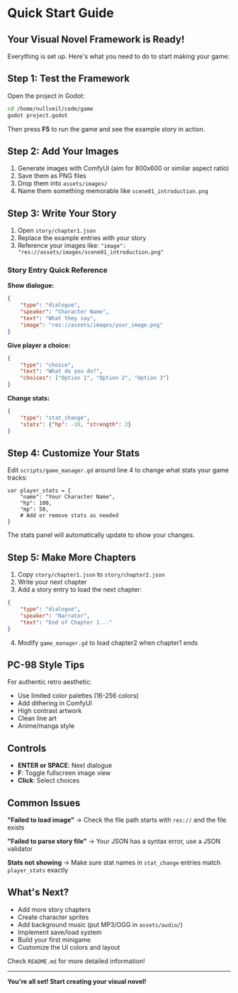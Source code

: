 # Quick Start Guide

## Your Visual Novel Framework is Ready!

Everything is set up. Here's what you need to do to start making your game:

## Step 1: Test the Framework

Open the project in Godot:
```bash
cd /home/nullveil/code/game
godot project.godot
```

Then press **F5** to run the game and see the example story in action.

## Step 2: Add Your Images

1. Generate images with ComfyUI (aim for 800x600 or similar aspect ratio)
2. Save them as PNG files
3. Drop them into `assets/images/`
4. Name them something memorable like `scene01_introduction.png`

## Step 3: Write Your Story

1. Open `story/chapter1.json`
2. Replace the example entries with your story
3. Reference your images like: `"image": "res://assets/images/scene01_introduction.png"`

### Story Entry Quick Reference

**Show dialogue:**
```json
{
    "type": "dialogue",
    "speaker": "Character Name",
    "text": "What they say",
    "image": "res://assets/images/your_image.png"
}
```

**Give player a choice:**
```json
{
    "type": "choice",
    "text": "What do you do?",
    "choices": ["Option 1", "Option 2", "Option 3"]
}
```

**Change stats:**
```json
{
    "type": "stat_change",
    "stats": {"hp": -10, "strength": 2}
}
```

## Step 4: Customize Your Stats

Edit `scripts/game_manager.gd` around line 4 to change what stats your game tracks:

```gdscript
var player_stats = {
    "name": "Your Character Name",
    "hp": 100,
    "mp": 50,
    # Add or remove stats as needed
}
```

The stats panel will automatically update to show your changes.

## Step 5: Make More Chapters

1. Copy `story/chapter1.json` to `story/chapter2.json`
2. Write your next chapter
3. Add a story entry to load the next chapter:
```json
{
    "type": "dialogue",
    "speaker": "Narrator",
    "text": "End of Chapter 1..."
}
```
4. Modify `game_manager.gd` to load chapter2 when chapter1 ends

## PC-98 Style Tips

For authentic retro aesthetic:
- Use limited color palettes (16-256 colors)
- Add dithering in ComfyUI
- High contrast artwork
- Clean line art
- Anime/manga style

## Controls

- **ENTER or SPACE**: Next dialogue
- **F**: Toggle fullscreen image view
- **Click**: Select choices

## Common Issues

**"Failed to load image"** → Check the file path starts with `res://` and the file exists

**"Failed to parse story file"** → Your JSON has a syntax error, use a JSON validator

**Stats not showing** → Make sure stat names in `stat_change` entries match `player_stats` exactly

## What's Next?

- Add more story chapters
- Create character sprites
- Add background music (put MP3/OGG in `assets/audio/`)
- Implement save/load system
- Build your first minigame
- Customize the UI colors and layout

Check `README.md` for more detailed information!

---

**You're all set! Start creating your visual novel!**
